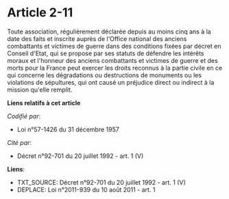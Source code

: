 # Article 2-11

Toute association, régulièrement déclarée depuis au moins cinq ans à la date des faits et inscrite auprès de l'Office
national des anciens combattants et victimes de guerre dans des conditions fixées par décret en Conseil d'Etat, qui se
propose par ses statuts de défendre les intérêts moraux et l'honneur des anciens combattants et victimes de guerre et des
morts pour la France peut exercer les droits reconnus à la partie civile en ce qui concerne les dégradations ou destructions
de monuments ou les violations de sépultures, qui ont causé un préjudice direct ou indirect à la mission qu'elle remplit.

**Liens relatifs à cet article**

_Codifié par_:

  - Loi n°57-1426 du 31 décembre 1957

_Cité par_:

  - Décret n°92-701 du 20 juillet 1992 - art. 1 (V)

**Liens**:

  - TXT_SOURCE: Décret n°92-701 du 20 juillet 1992 - art. 1 (V)
  - DEPLACE: Loi n°2011-939 du 10 août 2011 - art. 1
